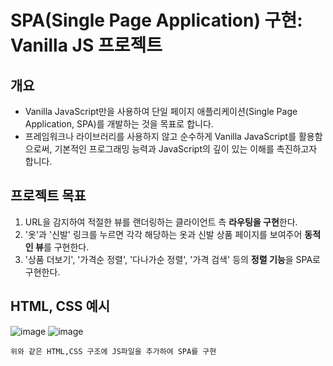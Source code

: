 # SPA(Single Page Application) 구현: Vanilla JS 프로젝트

## 개요

- Vanilla JavaScript만을 사용하여 단일 페이지 애플리케이션(Single Page Application, SPA)를 개발하는 것을 목표로 합니다.
- 프레임워크나 라이브러리를 사용하지 않고 순수하게 Vanilla JavaScript를 활용함으로써, 기본적인 프로그래밍 능력과 JavaScript의 깊이 있는 이해를 촉진하고자 합니다.

## 프로젝트 목표

1. URL을 감지하여 적절한 뷰를 랜더링하는 클라이언트 측 **라우팅을 구현**한다.
   <br/>
2. '옷'과 '신발' 링크를 누르면 각각 해당하는 옷과 신발 상품 페이지를 보여주어 **동적인 뷰**를 구현한다.
   <br/>
3. '상품 더보기', '가격순 정렬', '다나가순 정렬', '가격 검색' 등의 **정렬 기능**을 SPA로 구현한다.
   <br/>

## HTML, CSS 예시
![image](https://github.com/GitHub-SJL/Practical_React_Programming/assets/116176170/b914a0e5-7e4e-4a98-a9c9-3ae0a538350b)
![image](https://github.com/GitHub-SJL/Practical_React_Programming/assets/116176170/3339d367-9363-43e0-ad6f-48d72e8cbacb)

    위와 같은 HTML,CSS 구조에 JS파일을 추가하여 SPA를 구현


